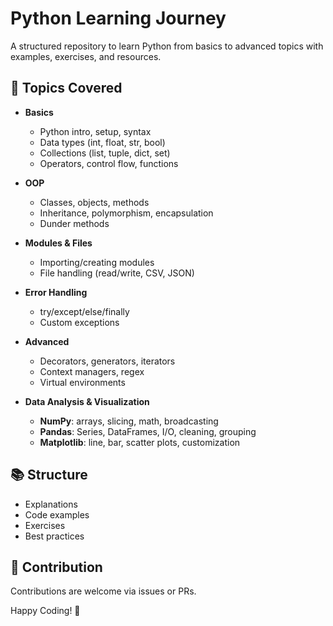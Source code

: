 # Python Learning Journey

A structured repository to learn Python from basics to advanced topics with examples, exercises, and resources.

## 🚀 Topics Covered

- **Basics**
  - Python intro, setup, syntax
  - Data types (int, float, str, bool)
  - Collections (list, tuple, dict, set)
  - Operators, control flow, functions

- **OOP**
  - Classes, objects, methods
  - Inheritance, polymorphism, encapsulation
  - Dunder methods

- **Modules & Files**
  - Importing/creating modules
  - File handling (read/write, CSV, JSON)

- **Error Handling**
  - try/except/else/finally
  - Custom exceptions

- **Advanced**
  - Decorators, generators, iterators
  - Context managers, regex
  - Virtual environments

- **Data Analysis & Visualization**
  - **NumPy**: arrays, slicing, math, broadcasting
  - **Pandas**: Series, DataFrames, I/O, cleaning, grouping
  - **Matplotlib**: line, bar, scatter plots, customization

## 📚 Structure
- Explanations
- Code examples
- Exercises
- Best practices

## 🤝 Contribution
Contributions are welcome via issues or PRs.

Happy Coding! 🚀
